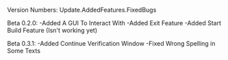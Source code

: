 Version Numbers:
Update.AddedFeatures.FixedBugs

Beta 0.2.0:
    -Added A GUI To Interact With
    -Added Exit Feature
    -Added Start Build Feature (Isn't working yet)

Beta 0.3.1:
    -Added Continue Verification Window
    -Fixed Wrong Spelling in Some Texts

